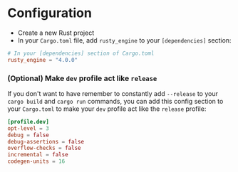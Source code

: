 # Configuration

- Create a new Rust project
- In your `Cargo.toml` file, add `rusty_engine` to your `[dependencies]` section:

```toml
# In your [dependencies] section of Cargo.toml
rusty_engine = "4.0.0"
```

### (Optional) Make `dev` profile act like `release`

If you don't want to have remember to constantly add `--release` to your `cargo build` and `cargo run` commands, you can add this config section to your `Cargo.toml` to make your `dev` profile act like the `release` profile:

```toml
[profile.dev]
opt-level = 3
debug = false
debug-assertions = false
overflow-checks = false
incremental = false
codegen-units = 16
```
